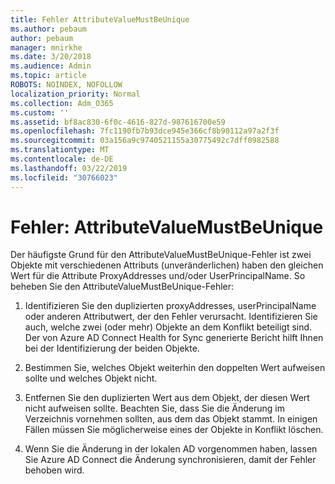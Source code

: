 ```yaml
---
title: Fehler AttributeValueMustBeUnique
ms.author: pebaum
author: pebaum
manager: mnirkhe
ms.date: 3/20/2018
ms.audience: Admin
ms.topic: article
ROBOTS: NOINDEX, NOFOLLOW
localization_priority: Normal
ms.collection: Adm_O365
ms.custom: ''
ms.assetid: bf8ac830-6f0c-4616-827d-987616700e59
ms.openlocfilehash: 7fc1190fb7b93dce945e366cf8b90112a97a2f3f
ms.sourcegitcommit: 03a156a9c9740521155a30775492c7dff0982588
ms.translationtype: MT
ms.contentlocale: de-DE
ms.lasthandoff: 03/22/2019
ms.locfileid: "30766023"
---
```

# <a name="error-attributevaluemustbeunique"></a>Fehler: AttributeValueMustBeUnique

Der häufigste Grund für den AttributeValueMustBeUnique-Fehler ist zwei Objekte mit verschiedenen Attributs (unveränderlichen) haben den gleichen Wert für die Attribute ProxyAddresses und/oder UserPrincipalName. So beheben Sie den AttributeValueMustBeUnique-Fehler:
  
1. Identifizieren Sie den duplizierten proxyAddresses, userPrincipalName oder anderen Attributwert, der den Fehler verursacht. Identifizieren Sie auch, welche zwei (oder mehr) Objekte an dem Konflikt beteiligt sind. Der von Azure AD Connect Health for Sync generierte Bericht hilft Ihnen bei der Identifizierung der beiden Objekte.
    
2. Bestimmen Sie, welches Objekt weiterhin den doppelten Wert aufweisen sollte und welches Objekt nicht.
    
3. Entfernen Sie den duplizierten Wert aus dem Objekt, der diesen Wert nicht aufweisen sollte. Beachten Sie, dass Sie die Änderung im Verzeichnis vornehmen sollten, aus dem das Objekt stammt. In einigen Fällen müssen Sie möglicherweise eines der Objekte in Konflikt löschen.
    
4. Wenn Sie die Änderung in der lokalen AD vorgenommen haben, lassen Sie Azure AD Connect die Änderung synchronisieren, damit der Fehler behoben wird.
    

